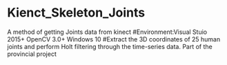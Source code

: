 # Kienct_Skeleton_Joints
A method of getting Joints data from kinect
#Environment:Visual Stuio 2015+ OpenCV 3.0+ Windows 10
#Extract the 3D coordinates of 25 human joints and perform Holt filtering through the time-series data.
Part of the provincial project
